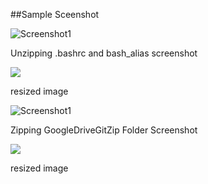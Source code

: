 


##Sample Sceenshot

![Screenshot1](../images/capture.png)

Unzipping .bashrc and bash_alias screenshot

<img class="twenty-five-percent" src="../images/capture.png">

resized image
 
![Screenshot1](../images/capture01.png)

Zipping GoogleDriveGitZip Folder Screenshot

<img class="twenty-five-percent" src="../images/capture01.png">

resized image



